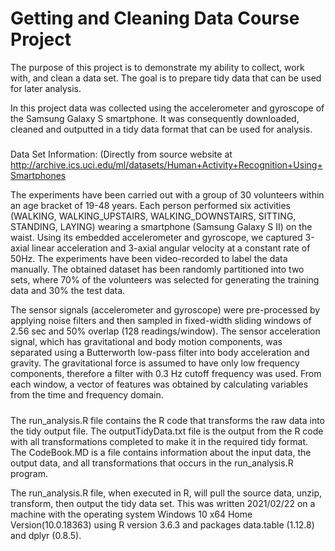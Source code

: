 # Getting and Cleaning Data Course Project

The purpose of this project is to demonstrate my ability to collect, work with, and clean a data set. The goal is to prepare tidy data that can be used for later analysis.

In this project data was collected using the accelerometer and gyroscope of the Samsung Galaxy S smartphone. It was consequently downloaded, cleaned and outputted in a tidy data format that can be used for analysis.
#####
Data Set Information:
(Directly from source website at http://archive.ics.uci.edu/ml/datasets/Human+Activity+Recognition+Using+Smartphones

The experiments have been carried out with a group of 30 volunteers within an age bracket of 19-48 years. Each person performed six activities (WALKING, WALKING_UPSTAIRS, WALKING_DOWNSTAIRS, SITTING, STANDING, LAYING) wearing a smartphone (Samsung Galaxy S II) on the waist. Using its embedded accelerometer and gyroscope, we captured 3-axial linear acceleration and 3-axial angular velocity at a constant rate of 50Hz. The experiments have been video-recorded to label the data manually. The obtained dataset has been randomly partitioned into two sets, where 70% of the volunteers was selected for generating the training data and 30% the test data.

The sensor signals (accelerometer and gyroscope) were pre-processed by applying noise filters and then sampled in fixed-width sliding windows of 2.56 sec and 50% overlap (128 readings/window). The sensor acceleration signal, which has gravitational and body motion components, was separated using a Butterworth low-pass filter into body acceleration and gravity. The gravitational force is assumed to have only low frequency components, therefore a filter with 0.3 Hz cutoff frequency was used. From each window, a vector of features was obtained by calculating variables from the time and frequency domain.
#####

The run_analysis.R file contains the R code that transforms the raw data into the tidy output file.
The outputTidyData.txt file is the output from the R code with all transformations completed to make it in the required tidy format.
The CodeBook.MD is a file contains information about the input data, the output data, and all transformations that occurs in the run_analysis.R program.

The run_analysis.R file, when executed in R, will pull the source data, unzip, transform, then output the tidy data set. This was written 2021/02/22 on a machine with the operating system Windows 10 x64 Home Version(10.0.18363) using R version 3.6.3 and packages data.table (1.12.8) and dplyr (0.8.5).


